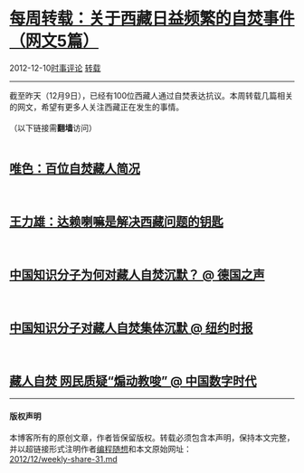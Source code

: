 <!DOCTYPE html>
<html xmlns="http://www.w3.org/1999/xhtml" xml:lang="zh-CN">
<head>
<meta http-equiv="Content-Type" content="text/html; charset=utf-8" />
<meta name="generator" content="Python script by program.think@gmail.com" />
<meta name="provider" content="program-think.blogspot.com" />
<link type="text/css" rel="stylesheet" href="../../css/program-think.css" />
<title>每周转载：关于西藏日益频繁的自焚事件（网文5篇） - 编程随想的博客</title>
</head>
<body>
<div id="main" style="width:100%;">
<h1><a href="../../index.md" title="回到首页">每周转载：关于西藏日益频繁的自焚事件（网文5篇）</a></h1>
<div class="post-info"><span class="date-header">2012-12-10</span><a href="../../tags/E697B6E4BA8BE8AF84E8AEBA.md" class="tag">时事评论</a> <a href="../../tags/E8BDACE8BDBD.md" class="tag">转载</a> </div>
<hr>
<div class="post">
截至昨天（12月9日），已经有100位西藏人通过自焚表达抗议。本周转载几篇相关的网文，希望有更多人关注西藏正在发生的事情。<br /><br />（以下链接需<b>翻墙</b>访问）<a name='more'></a><!--program-think--><br /><br /><h2><a href="https://plus.google.com/u/0/113559088971921339544/posts/Ka6nwzPEWwW" target="_blank" rel="nofollow">唯色：百位自焚藏人简况</a></h2><br /><h2><a href="https://plus.google.com/u/0/113559088971921339544/posts/GjC5MkTRUDu" target="_blank" rel="nofollow">王力雄：达赖喇嘛是解决西藏问题的钥匙</a></h2><br /><h2><a href="https://plus.google.com/u/0/113559088971921339544/posts/j31wUALMmmy" target="_blank" rel="nofollow">中国知识分子为何对藏人自焚沉默？ @ 德国之声</a></h2><br /><h2><a href="https://plus.google.com/u/0/113559088971921339544/posts/hVst61cTP4j" target="_blank" rel="nofollow">中国知识分子对藏人自焚集体沉默 @ 纽约时报</a></h2><br /><h2><a href="https://plus.google.com/u/0/113559088971921339544/posts/CDgDbw8mLgE" target="_blank" rel="nofollow">藏人自焚 网民质疑“煽动教唆” @ 中国数字时代</a></h2><div class="blogger-post-footer">
</div>
<hr>
<div class="copyright">
<h4>版权声明</h4>
本博客所有的原创文章，作者皆保留版权。转载必须包含本声明，保持本文完整，并以超链接形式注明作者<a href="mailto:program.think@gmail.com">编程随想</a>和本文原始网址：<br>
<a href="2012/12/weekly-share-31.md">2012/12/weekly-share-31.md</a>
</div>
</div>
</body>
</html>

